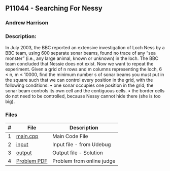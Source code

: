 ## P11044 - Searching For Nessy
### Andrew Harrison
### Description:

In July 2003, the BBC reported an extensive investigation of Loch Ness by a BBC team, using 600 
separate sonar beams, found no trace of any “sea monster” (i.e., any large animal, known or
unknown) in the loch. The BBC team concluded that Nessie does not exist. Now we want to repeat 
the experiment. Given a grid of n rows and m columns representing the loch, 6 ≤ n, m ≤ 10000,
find the minimum number s of sonar beams you must put in the square such that we can control every 
position in the grid, with the following conditions:
• one sonar occupies one position in the grid; the sonar beam controls its own cell and the contiguous 
cells.
• the border cells do not need to be controlled, because Nessy cannot hide there (she is too big).

### Files

|   #   | File                       | Description                                                |
| :---: | -------------------------- | ---------------------------------------------------------- |
|   1   | [main.cpp](./main.cpp)     | Main Code File                                             |
|   2   | [input](./input.txt)       | Input file - from Udebug                                   |
|   3   | [output](./output.txt)     | Output file - Solution                                     |
|   4   | [Problem PDF](./11044.pdf) | Problem from online judge                                  |

